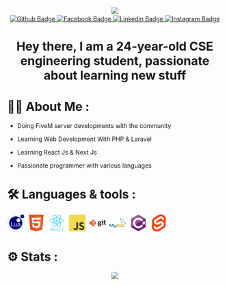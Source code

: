 
<div id="header" align="center">
  <img src="https://cdn.discordapp.com/attachments/955528335805542452/1040317414249877556/banner.png" width="1000"/>
</div>


<div id="badges" align="center">
  <a href="https://github.com/ARSSANTO">
    <img src="https://img.shields.io/badge/Github-black?style=for-the-badge&logo=github&logoColor=white" alt="Github Badge"/>
  </a>
  <a href="https://www.facebook.com/ars.playz69/">
    <img src="https://img.shields.io/badge/Facebook-blue?style=for-the-badge&logo=facebook&logoColor=white" alt="Facebook Badge"/>
  </a>
  <a href="https://www.linkedin.com/in/atikur-rahaman-santo-626480185/">
    <img src="https://img.shields.io/badge/Linkedin-blue?style=for-the-badge&logo=linkedin&logoColor=white" alt="Linkedin Badge"/>
  </a>
  <a href="https://www.instagram.com/ars_santo/">
    <img src="https://img.shields.io/badge/Instagram-orange?style=for-the-badge&logo=instagram&logoColor=white" alt="Instagram Badge"/>
  </a>
</div>

<h1 align="center">
    Hey there, I am a 24-year-old CSE engineering student, passionate about learning new stuff
</h1>


# :man_technologist: About Me :

- Doing FiveM server developments with the community

- Learning Web Development With PHP & Laravel
  
- Learning React Js & Next Js

- Passionate programmer with various languages


# :hammer_and_wrench: Languages & tools :

<div>
  <img src="https://github.com/devicons/devicon/blob/master/icons/lua/lua-original.svg"  title="LUA" alt="LUA" width="40" height="40"/>&nbsp;
  <img src="https://github.com/devicons/devicon/blob/master/icons/html5/html5-original.svg" title="HTML5" alt="HTML" width="40" height="40"/>&nbsp;
  <img src="https://github.com/devicons/devicon/blob/master/icons/react/react-original-wordmark.svg" title="React" alt="React" width="40" height="40"/>&nbsp;
  <img src="https://github.com/devicons/devicon/blob/master/icons/javascript/javascript-original.svg" title="JavaScript" alt="JavaScript" width="40" height="40"/>&nbsp;
  <img src="https://github.com/devicons/devicon/blob/master/icons/git/git-original-wordmark.svg" title="Git" **alt="Git" width="40" height="40"/>&nbsp;
  <img src="https://github.com/devicons/devicon/blob/master/icons/mysql/mysql-original-wordmark.svg" title="MySQL"  alt="MySQL" width="40" height="40"/>&nbsp;
  <img src="https://github.com/devicons/devicon/blob/master/icons/csharp/csharp-original.svg" title="C#"  alt="C#" width="40" height="40"/>&nbsp;
  <img src="https://github.com/devicons/devicon/blob/master/icons/svelte/svelte-original.svg" title="Svelte"  alt="Svelte" width="40" height="40"/>&nbsp;
</div>



# :gear: Stats :

<p align="center">
 <a href=https://github.com/ARSSANTO>
 <img width="500" src=https://github-readme-stats.vercel.app/api?username=ARSSANTO&count_private=true&show_icons=true&title_color=148fe1&text_color=ffffff&icon_color=148fe1&hide_border=true&bg_color=282a36&layout=compact&hide_title=false&hide_rank=false><a>
</p>
